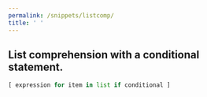 ```yaml
---
permalink: /snippets/listcomp/
title: ' '
---
```

## List comprehension with a conditional statement.

```python
[ expression for item in list if conditional ]
```